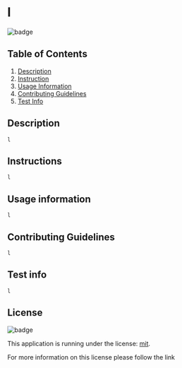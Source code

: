 # l

![badge](https://img.shields.io/badge/license-mit-blue)

## Table of Contents
1. [Description](#description)
2. [Instruction](#Instructions)
3. [Usage Information](#usage-information)
4. [Contributing Guidelines](#Contributing-Guidelines)
5. [Test Info](#test-info)

## Description

    l

## Instructions 

    l

## Usage information 

    l

## Contributing Guidelines

    l

## Test info

    l



## License

![badge](https://img.shields.io/badge/license-mit-blue) 
 
This application is running under the license: [mit](https://choosealicense.com/licenses/mit).

For more information on this license please follow the link

